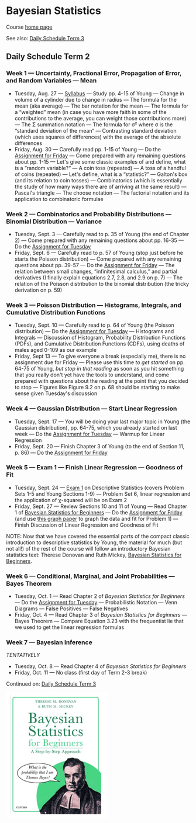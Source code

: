 # Bayesian Statistics

Course [home page](./)

See also: [Daily Schedule Term 3](./daily_schedule_term_3.html)

## Daily Schedule Term 2

### Week 1 &mdash; Uncertainty, Fractional Error, Propagation of Error, and Random Variables &mdash; Mean

* Tuesday, Aug. 27 &mdash; [Syllabus](./BayesianStatisticsSyllabus.pdf) &mdash; Study pp. 4-15 of Young &mdash; Change in volume of a cylinder due to change in radius &mdash; The formula for the mean (aka average) &mdash; The bar notation for the mean &mdash; The formula for a &ldquo;weighted&rdquo; mean (in case you have more faith in some of the contributions to the average, you can weight those contributions more) &mdash; The &Sigma; summation notation &mdash; The formula for &sigma;&sup2; where &sigma; is the &ldquo;standard deviation of the mean&ldquo; &mdash; Contrasting standard deviation (which uses squares of differences) with the average of the absolute differences
* Friday, Aug. 30 &mdash; Carefully read pp. 1-15 of Young &mdash; Do the [Assignment for Friday](./assignments/AssignmentFor2024-08-30.nb.pdf) &mdash; Come prepared with any remaining questions about pp. 1-15 &mdash; Let's give some classic examples of and define, what is a &ldquo;random variable?&ldquo; &mdash; A coin toss (repeated) &mdash; A toss of a handful of coins (repeated) &mdash; Let's define, what is a  &ldquo;statistic?&rdquo; &mdash; Galton's box (and its relation to coin tosses) &mdash; Combinatorics (which is essentially the study of how many ways there are of arriving at the same result) &mdash; Pascal's triangle &mdash; The choose notation &mdash; The factorial notation and its application to combinatoric formulae

### Week 2 &mdash; Combinatorics and Probability Distributions &mdash; Binomial Distribution &mdash; Variance

* Tuesday, Sept. 3 &mdash; Carefully read to p. 35 of Young (the end of Chapter 2) &mdash; Come prepared with any remaining questions about pp. 16-35 &mdash; Do the [Assignment for Tuesday](./assignments/AssignmentFor2024-09-03.nb.pdf)
* Friday, Sept. 6 &mdash; Carefully read to p. 57 of Young (stop just before he starts the Poisson distribution) &mdash; Come prepared with any remaining questions about pp. 39-57 &mdash; Do the [Assignment for Friday](./assignments/AssignmentFor2024-09-06.nb.pdf) &mdash; The relation between small changes, &ldquo;infinitesimal calculus,&rdquo; and partial derivatives (I finally explain equations 2.7, 2.8, and 2.9 on p. 7) &mdash; The relation of the Poisson distribution to the binomial distribution (the tricky derivation on p. 59)

### Week 3 &mdash; Poisson Distribution &mdash; Histograms, Integrals, and Cumulative Distribution Functions

* Tuesday, Sept. 10 &mdash; Carefully read to p. 64 of Young (the Poisson distribution) &mdash; Do the [Assignment for Tuesday](./assignments/AssignmentFor2024-09-10.nb.pdf) &mdash; Histograms and Integrals &mdash; Discussion of Histogram, Probability Distribution Functions (PDFs), and Cumulative Distribution Functions (CDFs), using deaths of males aged 0-109 as our example
* Friday, Sept 13 &mdash; To give everyone a break (especially me), there is no assignment due for Friday &mdash; Please use this time *to get started* on pp. 64-75 of Young, *but stop in that reading* as soon as you hit something that you really don't yet have the tools to understand, and come prepared with questions about the reading at the point that you decided to stop &mdash; Figures like Figure 9.2 on p. 68 should be starting to make sense given Tuesday's discussion

### Week 4 &mdash; Gaussian Distribution &mdash; Start Linear Regression

* Tuesday, Sept. 17 &mdash; You will be doing your last major topic in Young (the Gaussian distribution), pp. 64-75, which you already started on last week &mdash; Do the [Assignment for Tuesday](./assignments/AssignmentFor2024-09-17.nb.pdf) &mdash; Warmup for Linear Regression
* Friday, Sept. 20 &mdash; Finish Chapter 3 of Young (to the end of Section 11, p. 86) &mdash; Do the [Assignment for Friday](./assignments/AssignmentFor2024-09-20.nb.pdf)

### Week 5 &mdash; Exam 1 &mdash; Finish Linear Regression &mdash; Goodness of Fit

* Tuesday, Sept. 24 &mdash; [Exam 1](./exams/Exam1.nb.pdf) on Descriptive Statistics (covers Problem Sets 1-5 and Young Sections 1-9) &mdash; Problem Set 6, linear regression and the application of &chi;-squared will be on Exam 2
* Friday, Sept. 27 &mdash; Review Sections 10 and 11 of Young &mdash; Read Chapter 1 of [Bayesian Statistics for Beginners](https://www.amazon.com/Bayesian-Statistics-Beginners-step-step/dp/0198841299) &mdash; Do the [Assignment for Friday](./assignments/AssignmentFor2024-09-27.nb.pdf) (and use [this graph paper](./assignments/GraphPaperFor2024-09-27.nb.pdf) to graph the data and fit for Problem 1)  &mdash; Finish Discussion of Linear Regression and Goodness of Fit

NOTE: Now that we have covered the essential parts of the compact classic introduction to descriptive statistics by Young,
the material for much (but not all!) of the rest of the course will follow an introductory Bayesian statistics text: Therese Donovan and Ruth Mickey, [Bayesian Statistics for Beginners](https://www.amazon.com/Bayesian-Statistics-Beginners-step-step/dp/0198841299).

### Week 6 &mdash; Conditional, Marginal, and Joint Probabilities &mdash; Bayes Theorem

* Tuesday, Oct. 1 &mdash; Read Chapter 2 of *Bayesian Statistics for Beginners* &mdash; Do the [Assignment for Tuesday](./assignments/AssignmentFor2024-10-01.nb.pdf) &mdash; Probabilistic Notation &mdash; Venn Diagrams &mdash; False Positives &mdash; False Negatives
* Friday, Oct. 4 &mdash; Read Chapter 3 of *Bayesian Statistics for Beginners* &mdash; Bayes Theorem &mdash; Compare Equation 3.23 with the frequentist lie that we used to get the linear regression formulas

### Week 7 &mdash; Bayesian Inference

*TENTATIVELY*

* Tuesday, Oct. 8 &mdash; Read Chapter 4 of *Bayesian Statistics for Beginners*
* Friday, Oct. 11 &mdash; No class (first day of Term 2-3 break)

Continued on: [Daily Schedule Term 3](./daily_schedule_term_3.html)

<img src="./resources/IAmThomasBayes.png" alt="I am Thomas Bayes" width="55%">
